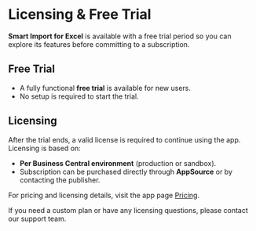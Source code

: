 # Licensing & Free Trial

**Smart Import for Excel** is available with a free trial period so you can explore its features before committing to a subscription.

## Free Trial

- A fully functional **free trial** is available for new users.
- No setup is required to start the trial.

## Licensing

After the trial ends, a valid license is required to continue using the app. Licensing is based on:

- **Per Business Central environment** (production or sandbox).
- Subscription can be purchased directly through **AppSource** or by contacting the publisher.

For pricing and licensing details, visit the app page [Pricing](https://www.evoleaps.com/pricing).

If you need a custom plan or have any licensing questions, please contact our support team.
